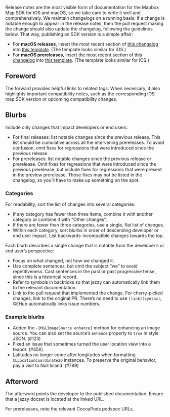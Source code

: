 Release notes are the most visible form of documentation for the Mapbox Map SDK for iOS and macOS, so we take care to write it well and comprehensively. We maintain changelogs on a running basis: if a change is notable enough to appear in the release notes, then the pull request making the change should also update the changelog, following the guidelines below. That way, publishing an SDK version is a simple affair:

* For **macOS releases**, insert the most recent section of [this changelog](https://github.com/mapbox/mapbox-gl-native/blob/master/platform/macos/CHANGELOG.md) into [this template](Release-notes-template-for-macOS). (The template looks similar for iOS.)
* For **macOS prereleases**, insert the most recent section of [this changelog](https://github.com/mapbox/mapbox-gl-native/blob/master/platform/macos/CHANGELOG.md) into [this template](Prerelease-notes-template-for-macOS). (The template looks similar for iOS.)

## Foreword

The forward provides helpful links to related tags. When necessary, it also highlights important compatibility notes, such as the corresponding iOS map SDK version or upcoming compatibility changes.

## Blurbs

Include only changes that impact developers or end users:

* For final releases: list notable changes since the previous release. This list should be cumulative across all the intervening prereleases. To avoid confusion, omit fixes for regressions that were introduced since the previous release.
* For prereleases: list notable changes since the previous release or prerelease. Omit fixes for regressions that were introduced since the previous prerelease, but include fixes for regressions that were present in the preview prerelease. Those fixes may not be listed in the changelog, so you’ll have to make up something on the spot.

### Categories

For readability, sort the list of changes into several categories:

* If any category has fewer than three items, combine it with another category or combine it with “Other changes”.
* If there are fewer than three categories, use a single, flat list of changes.
* Within each category, sort blurbs in order of descending developer or end user impact. List backwards-incompatible changes towards the top.

Each blurb describes a single change that is notable from the developer’s or end user’s perspective:

* Focus on what changed, not how we changed it.
* Use complete sentences, but omit the subject “we” to avoid repetitiveness. Cast sentences in the past or past progressive tense, since this is a historical record.
* Refer to symbols in backticks so that jazzy can automatically link them to the relevant documentation.
* Link to the pull request that implemented the change. For cherry-picked changes, link to the original PR. There’s no need to use `[link](syntax)`; GitHub automatically links issue numbers.

### Example blurbs

* Added the `-[MGLImageSource enhance]` method for enhancing an image source. You can also set the source’s `enhance` property to `true` in style JSON. (#123)
* Fixed an issue that sometimes turned the user location view into a teapot. (#456)
* Latitudes no longer come after longitudes when formatting `CLLocationCoordinate2D` instances. To preserve the original behavior, pay a visit to Null Island. (#789)

## Afterword

The afterword points the developer to the published documentation. Ensure that a jazzy docset is located at the linked URL.

For prereleases, note the relevant CocoaPods podspec URLs.